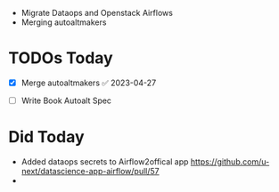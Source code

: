 * Migrate Dataops and Openstack Airflows
* Merging autoaltmakers


# TODOs Today
* [x] Merge autoaltmakers ✅ 2023-04-27
* [ ] Write Book Autoalt Spec


# Did Today
* Added dataops secrets to Airflow2offical app https://github.com/u-next/datascience-app-airflow/pull/57
* 